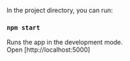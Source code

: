 In the project directory, you can run:

### `npm start`

Runs the app in the development mode.\
Open [http://localhost:5000]